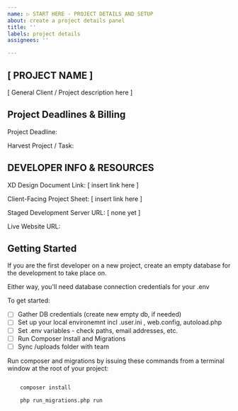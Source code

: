 ```yaml
---
name: ▷ START HERE - PROJECT DETAILS AND SETUP
about: create a project details panel
title: ''
labels: project details
assignees: ''

---
```



## [ PROJECT NAME ]

[ General Client / Project description here ]

## Project Deadlines & Billing

Project Deadline:

Harvest Project / Task:

## DEVELOPER INFO & RESOURCES

XD Design Document Link: [ insert link here ]

Client-Facing Project Sheet: [ insert link here ]

Staged Development Server URL: [ none yet ]

Live Website URL:

## Getting Started

If you are the first developer on a new project, create an empty database for the development to take place on.

Either way, you'll need database connection credentials for your .env

To get started:

- [ ] Gather DB credentials (create new empty db, if needed)
- [ ] Set up your local environemnt incl .user.ini , web.config, autoload.php
- [ ] Set .env variables - check paths, email addresses, etc.
- [ ] Run Composer Install and Migrations
- [ ] Sync /uploads folder with team

Run composer and migrations by issuing these commands from a terminal window at the root of your project:

``` bash

    composer install

    php run_migrations.php run

```
